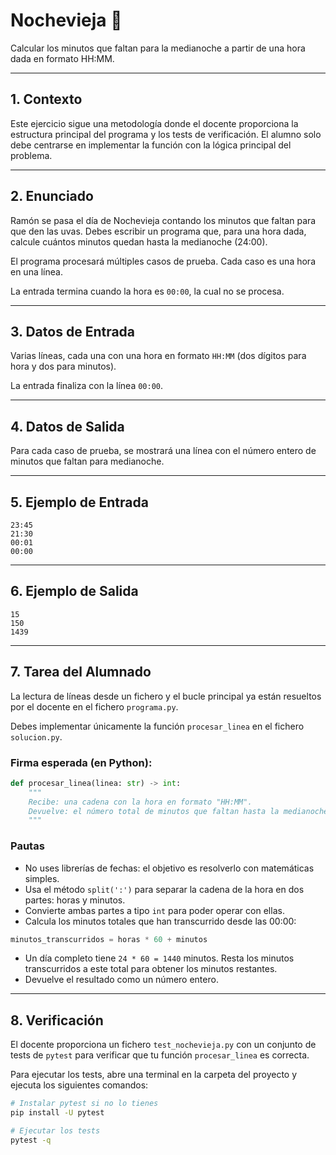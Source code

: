 # Nochevieja 🌃

Calcular los minutos que faltan para la medianoche a partir de una hora dada en formato HH:MM.

---

## 1. Contexto

Este ejercicio sigue una metodología donde el docente proporciona la estructura principal del programa y los tests de verificación. El alumno solo debe centrarse en implementar la función con la lógica principal del problema.

---

## 2. Enunciado

Ramón se pasa el día de Nochevieja contando los minutos que faltan para que den las uvas. Debes escribir un programa que, para una hora dada, calcule cuántos minutos quedan hasta la medianoche (24:00).

El programa procesará múltiples casos de prueba. Cada caso es una hora en una línea.

La entrada termina cuando la hora es `00:00`, la cual no se procesa.

---

## 3. Datos de Entrada

Varias líneas, cada una con una hora en formato `HH:MM` (dos dígitos para hora y dos para minutos).

La entrada finaliza con la línea `00:00`.

---

## 4. Datos de Salida

Para cada caso de prueba, se mostrará una línea con el número entero de minutos que faltan para medianoche.

---

## 5. Ejemplo de Entrada

```
23:45
21:30
00:01
00:00
```

---

## 6. Ejemplo de Salida

```
15
150
1439
```

---

## 7. Tarea del Alumnado

La lectura de líneas desde un fichero y el bucle principal ya están resueltos por el docente en el fichero `programa.py`.

Debes implementar únicamente la función `procesar_linea` en el fichero `solucion.py`.

### Firma esperada (en Python):

```python
def procesar_linea(linea: str) -> int:
    """
    Recibe: una cadena con la hora en formato "HH:MM".
    Devuelve: el número total de minutos que faltan hasta la medianoche.
    """
```

### Pautas

- No uses librerías de fechas: el objetivo es resolverlo con matemáticas simples.
- Usa el método `split(':')` para separar la cadena de la hora en dos partes: horas y minutos.
- Convierte ambas partes a tipo `int` para poder operar con ellas.
- Calcula los minutos totales que han transcurrido desde las 00:00:

```python
minutos_transcurridos = horas * 60 + minutos
```

- Un día completo tiene `24 * 60 = 1440` minutos. Resta los minutos transcurridos a este total para obtener los minutos restantes.
- Devuelve el resultado como un número entero.

---

## 8. Verificación

El docente proporciona un fichero `test_nochevieja.py` con un conjunto de tests de `pytest` para verificar que tu función `procesar_linea` es correcta.

Para ejecutar los tests, abre una terminal en la carpeta del proyecto y ejecuta los siguientes comandos:

```bash
# Instalar pytest si no lo tienes
pip install -U pytest

# Ejecutar los tests
pytest -q
```